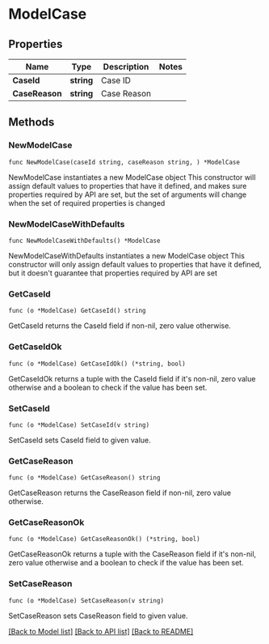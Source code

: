 # ModelCase

## Properties

Name | Type | Description | Notes
------------ | ------------- | ------------- | -------------
**CaseId** | **string** | Case ID | 
**CaseReason** | **string** | Case Reason | 

## Methods

### NewModelCase

`func NewModelCase(caseId string, caseReason string, ) *ModelCase`

NewModelCase instantiates a new ModelCase object
This constructor will assign default values to properties that have it defined,
and makes sure properties required by API are set, but the set of arguments
will change when the set of required properties is changed

### NewModelCaseWithDefaults

`func NewModelCaseWithDefaults() *ModelCase`

NewModelCaseWithDefaults instantiates a new ModelCase object
This constructor will only assign default values to properties that have it defined,
but it doesn't guarantee that properties required by API are set

### GetCaseId

`func (o *ModelCase) GetCaseId() string`

GetCaseId returns the CaseId field if non-nil, zero value otherwise.

### GetCaseIdOk

`func (o *ModelCase) GetCaseIdOk() (*string, bool)`

GetCaseIdOk returns a tuple with the CaseId field if it's non-nil, zero value otherwise
and a boolean to check if the value has been set.

### SetCaseId

`func (o *ModelCase) SetCaseId(v string)`

SetCaseId sets CaseId field to given value.


### GetCaseReason

`func (o *ModelCase) GetCaseReason() string`

GetCaseReason returns the CaseReason field if non-nil, zero value otherwise.

### GetCaseReasonOk

`func (o *ModelCase) GetCaseReasonOk() (*string, bool)`

GetCaseReasonOk returns a tuple with the CaseReason field if it's non-nil, zero value otherwise
and a boolean to check if the value has been set.

### SetCaseReason

`func (o *ModelCase) SetCaseReason(v string)`

SetCaseReason sets CaseReason field to given value.



[[Back to Model list]](../README.md#documentation-for-models) [[Back to API list]](../README.md#documentation-for-api-endpoints) [[Back to README]](../README.md)


